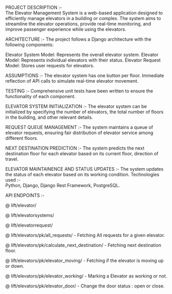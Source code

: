 PROJECT DESCRIPTION   :-  
The Elevator Management System is a web-based application designed to efficiently manage elevators in a building or complex. The system aims to streamline the elevator operations, provide real-time monitoring, and improve passenger experience while using the elevators.

ARCHITECTURE   :-
The project follows a Django architecture with the following components:

Elevator System Model: Represents the overall elevator system.
Elevator Model: Represents individual elevators with their status.
Elevator Request Model: Stores user requests for elevators.

ASSUMPTIONS   :-
The elevator system has one button per floor.
Immediate reflection of API calls to simulate real-time elevator movement.

TESTING   :-
Comprehensive unit tests have been written to ensure the functionality of each component. 

ELEVATOR SYSTEM INITIALIZATION   :-
The elevator system can be initialized by specifying the number of elevators, the total number of floors in the building, and other relevant details.

REQUEST QUEUE MANAGEMENT   :-
The system maintains a queue of elevator requests, ensuring fair distribution of elevator service among different floors.

NEXT DESTINATION PREDICTION   :-
The system predicts the next destination floor for each elevator based on its current floor, direction of travel.

ELEVATOR MAINTAINENCE AND STATUS UPDATES   :-
The system updates the status of each elevator based on its working condition.
Technologies used   :-  
Python, Django, Django Rest Framework, PostgreSQL.

API ENDPOINTS   :-

@ lift/elevator/

@ lift/elevatorsystems/

@ lift/elevatorrequest/

@ lift/elevators/pk/all_requests/   -   Fetching All requests for a given elevator.

@ lift/elevators/pk/calculate_next_destination/   -   Fetching next destination floor.

@ lift/elevators/pk/elevator_moving/   -   Fetching if the elevator is moving up or down.

@ lift/elevators/pk/elevator_working/   -   Marking a Elevator as working or not.

@ lift/elevators/pk/elevator_door/   -   Change the door status : open or close.

